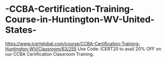 # -CCBA-Certification-Training-Course-in-Huntington-WV-United-States-
https://www.icertglobal.com/course/CCBA-Certification-Training-Huntington-WV/Classroom/63/255               Use Code: ICERT20 to avail 20% OFF on our CCBA Certification Classroom Training.
